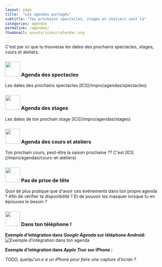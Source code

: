 ```yaml
---
layout: page
title:  "Les agendas partagés"
subtitle: "Tes prochains spectacles, stages et ateliers sont là"
categories: agendas
permalink: /agendas/
thumbnail: assets/icons/calendar.svg
---
```


C'est par ici que tu trouveras les dates des prochains spectacles, stages, cours et ateliers.



<h3><img src="{{ site.baseurl }}/assets/icons/calendar.svg" width="48" alt=""> Agenda des spectacles</h3>
Les dates des prochains spectacles [ICI](/impro/agendas/spectacles)

<h3><img src="{{ site.baseurl }}/assets/icons/calendar.svg" width="48" alt=""> Agenda des stages</h3>
Les dates de ton prochain stage [ICI](/impro/agendas/stages)

<h3><img src="{{ site.baseurl }}/assets/icons/calendar.svg" width="48" alt=""> Agenda des cours et ateliers</h3>
Ton prochain cours, peut-être la saison prochaine ?? C'est [ICI](/impro/agendas/cours-et-ateliers)

<h3><img src="{{ site.baseurl }}/assets/icons/happy.svg" width="48" alt=""> Pas de prise de tête</h3>
Quoi de plus pratique que d'avoir ces événements dans ton propre agenda ?
Afin de vérifier ta disponibilité ?
Et de pouvoir les masquer lorsque tu en éprouves le besoin ?

<h3><img src="{{ site.baseurl }}/assets/icons/mobile.svg" width="48" alt=""> Dans ton téléphone !</h3>

**Exemple d'intégration dans _Google Agenda_ sur téléphone Android:**
<img src="{{ site.baseurl }}/assets/images/agenda-example.png" alt="Exemple d'intégration dans ton agenda">

**Exemple d'intégration dans _Apple Truc_ sur iPhone :**

_TODO, quelqu'un.e a un iPhone pour faire une capture d'écran ?_
